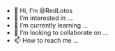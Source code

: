 - 👋 Hi, I’m @RedLotos
- 👀 I’m interested in ...
- 🌱 I’m currently learning ...
- 💞️ I’m looking to collaborate on ...
- 📫 How to reach me ...

<!---
RedLotos/RedLotos is a ✨ special ✨ repository because its `README.md` (this file) appears on your GitHub profile.
You can click the Preview link to take a look at your changes.
--->
